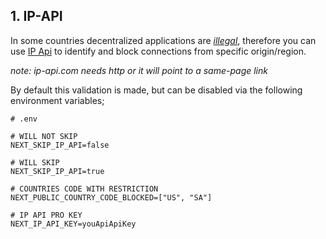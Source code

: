 ## 1. IP-API

In some countries decentralized applications are [*illegal*](https://medium.com/the-capital/decentralized-apps-dapps-legal-implications-questions-and-opportunities-5aa1eba0c3a), therefore you can use [IP Api](ip-api.com) to identify and block connections from specific origin/region.

*note: ip-api.com needs http or it will point to a same-page link*

By default this validation is made, but can be disabled via the following environment variables;

```text
# .env

# WILL NOT SKIP
NEXT_SKIP_IP_API=false

# WILL SKIP
NEXT_SKIP_IP_API=true

# COUNTRIES CODE WITH RESTRICTION
NEXT_PUBLIC_COUNTRY_CODE_BLOCKED=["US", "SA"]

# IP API PRO KEY
NEXT_IP_API_KEY=youApiApiKey
```
